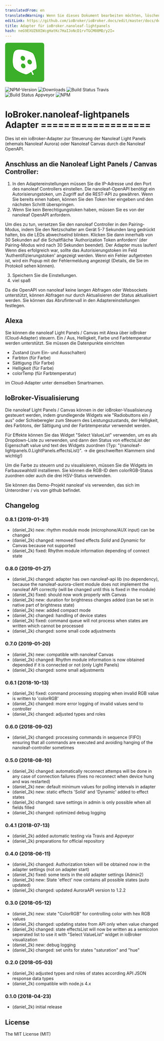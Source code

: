 ```yaml
---
translatedFrom: en
translatedWarning: Wenn Sie dieses Dokument bearbeiten möchten, löschen Sie bitte das Feld "translationsFrom". Andernfalls wird dieses Dokument automatisch erneut übersetzt
editLink: https://github.com/ioBroker/ioBroker.docs/edit/master/docs/de/adapterref/iobroker.nanoleaf-lightpanels/README.md
title: Adapter für ioBroker.nanoleaf-lightpanels
hash: neG9EXUZ60IWcgHatKc7HaIJoNcD1rvTGCM08MD/y2I=
---
```

![Logo](../../../en/adapterref/iobroker.nanoleaf-lightpanels/admin/nanoleaf-lightpanels.png)

![NPM-Version](https://img.shields.io/npm/v/iobroker.nanoleaf-lightpanels.svg)
![Downloads](https://img.shields.io/npm/dm/iobroker.nanoleaf-lightpanels.svg)
![Build Status Travis](https://travis-ci.org/daniel-2k/ioBroker.nanoleaf-lightpanels.svg?branch=master)
![Build Status Appveyor](https://ci.appveyor.com/api/projects/status/29fjgn8ww5w96etq/branch/master?svg=true)
![NPM](https://nodei.co/npm/iobroker.nanoleaf-lightpanels.png?downloads=true)

# IoBroker.nanoleaf-lightpanels Adapter ===================
Dies ist ein ioBroker-Adapter zur Steuerung der Nanoleaf Light Panels (ehemals Nanoleaf Aurora) oder Nanoleaf Canvas durch die Nanoleaf OpenAPI.

## Anschluss an die Nanoleaf Light Panels / Canvas Controller:
1. In den Adaptereinstellungen müssen Sie die IP-Adresse und den Port des nanoleaf Controllers einstellen. Die nanoleaf-OpenAPI benötigt ein Autorisierungstoken, um Zugriff auf die REST-API zu gewähren. Wenn Sie bereits einen haben, können Sie den Token hier eingeben und den nächsten Schritt überspringen.
2. Wenn Sie kein Berechtigungstoken haben, müssen Sie es von der nanoleaf OpenAPI anfordern.

Um dies zu tun, versetzen Sie den nanoleaf Controller in den Pairing-Modus, indem Sie den Netzschalter am Gerät 5-7 Sekunden lang gedrückt halten, bis die LEDs abwechselnd blinken.
Klicken Sie dann innerhalb von 30 Sekunden auf die Schaltfläche 'Authorization Token anfordern' (der Pairing-Modus wird nach 30 Sekunden beendet). Der Adapter muss laufen! Wenn dies erfolgreich war, sollte das Autorisierungstoken im Feld 'Authentifizierungstoken' angezeigt werden. Wenn ein Fehler aufgetreten ist, wird ein Popup mit der Fehlermeldung angezeigt (Details, die Sie im Protokoll sehen können).

3. Speichern Sie die Einstellungen.
4. viel spaß

Da die OpenAPI von nanoleaf keine langen Abfragen oder Websockets unterstützt, können Abfragen nur durch Aktualisieren der Status aktualisiert werden.
Sie können das Abrufintervall in den Adaptereinstellungen festlegen.

## Alexa
Sie können die nanoleaf Light Panels / Canvas mit Alexa über ioBroker (Cloud-Adapter) steuern.
Ein / Aus, Helligkeit, Farbe und Farbtemperatur werden unterstützt.
Sie müssen die Datenpunkte einrichten

* Zustand (zum Ein- und Ausschalten)
* Farbton (für Farbe)
* Sättigung (für Farbe)
* Helligkeit (für Farbe)
* colorTemp (für Farbtemperatur)

im Cloud-Adapter unter demselben Smartnamen.

## IoBroker-Visualisierung
Die nanoleaf Light Panels / Canvas können in der ioBroker-Visualisierung gesteuert werden, indem grundlegende Widgets wie "Radiobuttons ein / aus" oder Schieberegler zum Steuern des Leistungszustands, der Helligkeit, des Farbtons, der Sättigung und der Farbtemperatur verwendet werden.

Für Effekte können Sie das Widget "Select ValueList" verwenden, um es als Dropdown-Liste zu verwenden, und dann den Status von effectsList der Eigenschaft value und text des Widgets zuordnen (Typ: "{nanoleaf-lightpanels.0.LightPanels.effectsList}". -> die geschweiften Klammern sind wichtig!)

Um die Farbe zu steuern und zu visualisieren, müssen Sie die Widgets im Farbauswahlstil installieren. Sie können die RGB-ID dem colorRGB-Status zuordnen oder auch die drei HSV-Status verwenden.

Sie können das Demo-Projekt nanoleaf vis verwenden, das sich im Unterordner / vis von github befindet.

## Changelog

### 0.8.1 (2019-01-31)
* (daniel_2k) new: rhythm module mode (microphone/AUX input) can be changed
* (daniel_2k) changed: removed fixed effects *Solid* and *Dynamic* for Canvas because not supported
* (daniel_2k) fixed: Rhythm module information depending of connect state

### 0.8.0 (2019-01-27)
* (daniel_2k) changed: adapter has own nanoleaf-api lib (no dependency), because the nanoleaf-aurora-client module does not implement the nanoleaf API correctly (will be changed until this is fixed in the module)
* (daniel_2k) fixed: should now work properly with Canvas
* (daniel_2k) new: duration for brightness changes added (can be set in native part of brightness state)
* (daniel_2k) new: added compact mode
* (daniel_2k) changed: handling of device states
* (daniel_2k) fixed: command queue will not process when states are written which cannot be processed
* (daniel_2k) changed: some small code adjustments

### 0.7.0 (2019-01-20)
* (daniel_2k) new: compatible with nanoleaf Canvas
* (daniel_2k) changed: Rhythm module information is now obtained depended if it is connected or not (only Light Panels)
* (daniel_2k) changed: some small adjustments

### 0.6.1 (2018-10-13)
* (daniel_2k) fixed: command processing stopping when invalid RGB value is written to 'colorRGB'
* (daniel_2k) changed: more error logging of invalid values send to controller
* (daniel_2k) changed: adjusted types and roles

### 0.6.0 (2018-09-02)
* (daniel_2k) changed: processing commands in sequence (FIFO) ensuring that all commands are executed and avoiding hanging of the nanoleaf-controller sometimes

### 0.5.0 (2018-08-10)
* (daniel_2k) changed: automatically reconnect attemps will be done in any case of connection failures (fixes no reconnect when device hung and was restarted)
* (daniel_2k) new: default minimum values for polling intervals in adapter
* (daniel_2k) new: static effects 'Solid' and 'Dynamic' added to effect states
* (daniel_2k) changed: save settings in admin is only possible when all fields filled
* (daniel_2k) changed: optimized debug logging

### 0.4.1 (2018-07-13)
* (daniel_2k) added automatic testing via Travis and Appveyor
* (daniel_2k) preparations for official repository

### 0.4.0 (2018-06-11)
* (daniel_2k) changed: Authorization token will be obtained now in the adapter settings (not on adapter start)
* (daniel_2k) fixed: some texts in the old adapter settings (Admin2)
* (daniel_2k) new: State 'effect' now contains all possible states (auto updated)
* (daniel_2k) changed: updated AuroraAPI version to 1.2.2

### 0.3.0 (2018-05-12)
* (daniel_2k) new: state "ColorRGB" for controlling color with hex RGB values
* (daniel_2k) changed: updating states from API only when value changed
* (daniel_2k) changed: state effectsList will now be written as a semicolon seperated list to use it with "Select ValueList" widget in ioBroker visualization
* (daniel_2k) new: debug logging
* (daniel_2k) changed: set units for states "saturation" and "hue"

### 0.2.0 (2018-05-03)
* (daniel_2k) adjusted types and roles of states according API JSON response data types
* (daniel_2k) compatible with node.js 4.x

### 0.1.0 (2018-04-23)
* (daniel_2k) initial release

## License
The MIT License (MIT)